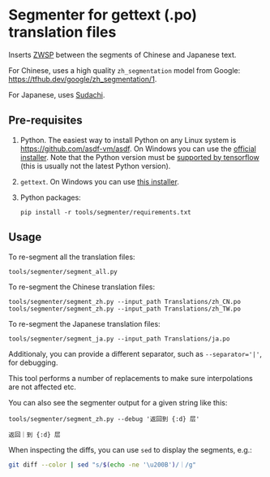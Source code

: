 # Segmenter for gettext (.po) translation files

Inserts [ZWSP] between the segments of Chinese and Japanese text.

For Chinese, uses a high quality `zh_segmentation` model from Google: <https://tfhub.dev/google/zh_segmentation/1>.

For Japanese, uses [Sudachi](https://github.com/WorksApplications/sudachi.rs).

## Pre-requisites

1. Python. The easiest way to install Python on any Linux system is <https://github.com/asdf-vm/asdf>.
   On Windows you can use the [official installer](https://www.python.org/downloads/windows/).
   Note that the Python version must be [supported by tensorflow](https://www.tensorflow.org/install/pip#system-requirements) (this is usually not the latest Python version).

2. `gettext`. On Windows you can use [this installer](https://github.com/mlocati/gettext-iconv-windows/releases).

3. Python packages:

   ```shell
   pip install -r tools/segmenter/requirements.txt
   ```

## Usage

To re-segment all the translation files:

```shell
tools/segmenter/segment_all.py
```

To re-segment the Chinese translation files:

```shell
tools/segmenter/segment_zh.py --input_path Translations/zh_CN.po
tools/segmenter/segment_zh.py --input_path Translations/zh_TW.po
```

To re-segment the Japanese translation files:

```shell
tools/segmenter/segment_ja.py --input_path Translations/ja.po
```

Additionaly, you can provide a different separator, such as `--separator='|'`, for debugging.

This tool performs a number of replacements to make sure interpolations are not affected etc.

You can also see the segmenter output for a given string like this:

```console
tools/segmenter/segment_zh.py --debug '返回到 {:d} 层'
```
```
返回｜到 {:d} 层
```

When inspecting the diffs, you can use `sed` to display the segments, e.g.:

```bash
git diff --color | sed "s/$(echo -ne '\u200B')/｜/g"
```

[ZWSP]: https://en.wikipedia.org/wiki/Zero-width_space

